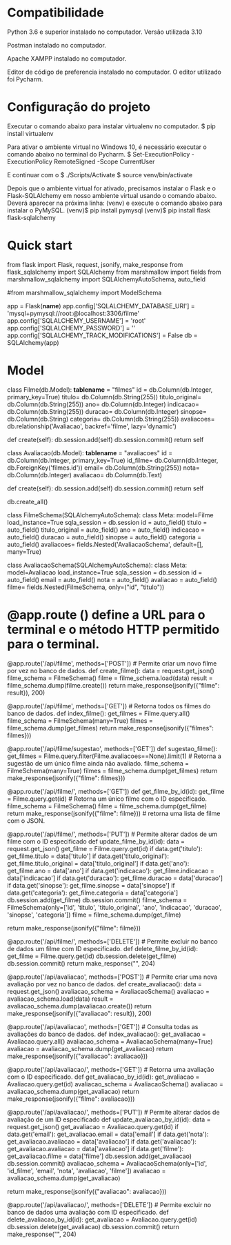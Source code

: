 Compatibilidade
===============

Python 3.6 e superior instalado no computador. Versão utilizada 3.10

Postman instalado no computador.

Apache XAMPP instalado no computador.

Editor de código de preferencia instalado no computador. O editor utilizado foi Pycharm.


Configuração do projeto
=======================
Executar o comando abaixo para instalar virtualenv no computador.
    $ pip install virtualenv

Para ativar o ambiente virtual no Windows 10, é necessário executar o comando abaixo no terminal do Pycharm.
    $ Set-ExecutionPolicy -ExecutionPolicy RemoteSigned -Scope CurrentUser 

E continuar com o 
    $ ./Scripts/Activate
    $ source venv/bin/activate

Depois que o ambiente virtual for ativado, precisamos instalar o Flask e o Flask-SQLAlchemy em nosso ambiente virtual usando o comando abaixo.
Deverá aparecer na próxima linha: (venv) e execute o comando abaixo para instalar o PyMySQL.
    (venv)$ pip install pymysql
    (venv)$ pip install flask flask-sqlalchemy
 

Quick start
===========
    
from flask import Flask, request, jsonify, make_response
from flask_sqlalchemy import SQLAlchemy
from marshmallow import fields
from marshmallow_sqlalchemy import SQLAlchemyAutoSchema, auto_field

#from marshmallow_sqlalchemy import ModelSchema

app = Flask(__name__)
app.config['SQLALCHEMY_DATABASE_URI'] = 'mysql+pymysql://root:@localhost:3306/filme'
app.config['SQLALCHEMY_USERNAME'] = 'root'
app.config['SQLALCHEMY_PASSWORD'] = ''
app.config['SQLALCHEMY_TRACK_MODIFICATIONS'] = False
db = SQLAlchemy(app)

# Model
class Filme(db.Model):
   __tablename__ = "filmes"
   id = db.Column(db.Integer, primary_key=True)
   titulo= db.Column(db.String(255))
   titulo_original= db.Column(db.String(255))
   ano= db.Column(db.Integer)
   indicacao= db.Column(db.String(255))
   duracao= db.Column(db.Integer)
   sinopse= db.Column(db.String)
   categoria= db.Column(db.String(255))
   avaliacoes= db.relationship('Avaliacao', backref='filme', lazy='dynamic')

   def create(self):
       db.session.add(self)
       db.session.commit()
       return self

class Avaliacao(db.Model):
   __tablename__ = "avaliacoes"
   id = db.Column(db.Integer, primary_key=True)
   id_filme= db.Column(db.Integer, db.ForeignKey('filmes.id'))
   email= db.Column(db.String(255))
   nota= db.Column(db.Integer)
   avaliacao= db.Column(db.Text)

   def create(self):
       db.session.add(self)
       db.session.commit()
       return self


db.create_all()

class FilmeSchema(SQLAlchemyAutoSchema):
 class Meta:
    model=Filme
    load_instance=True
    sqla_session = db.session
    id = auto_field()
    titulo = auto_field()
    titulo_original = auto_field()
    ano = auto_field()
    indicacao = auto_field()
    duracao = auto_field()
    sinopse = auto_field()
    categoria = auto_field()
 avaliacoes= fields.Nested('AvaliacaoSchema', default=[], many=True)

class AvaliacaoSchema(SQLAlchemyAutoSchema):
 class Meta:
    model=Avaliacao
    load_instance=True
    sqla_session = db.session
    id = auto_field()
    email = auto_field()
    nota = auto_field()
    avaliacao = auto_field()
 filme= fields.Nested(FilmeSchema, only=("id", "titulo"))

# @app.route () define a URL para o terminal e o método HTTP permitido para o terminal.
@app.route('/api/filme', methods=['POST']) # Permite criar um novo filme por vez no banco de dados.
def create_filme():
   data = request.get_json()
   filme_schema = FilmeSchema()
   filme = filme_schema.load(data)
   result = filme_schema.dump(filme.create())
   return make_response(jsonify({"filme": result}), 200)

@app.route('/api/filme', methods=['GET']) # Retorna todos os filmes do banco de dados.
def index_filme():
   get_filmes = Filme.query.all() 
   filme_schema = FilmeSchema(many=True)
   filmes = filme_schema.dump(get_filmes)
   return make_response(jsonify({"filmes": filmes}))

@app.route('/api/filme/sugestao', methods=['GET']) 
def sugestao_filme():
   get_filmes = Filme.query.filter(Filme.avaliacoes==None).limit(1) # Retorna a sugestão de um único filme ainda não avaliado.
   filme_schema = FilmeSchema(many=True)
   filmes = filme_schema.dump(get_filmes)
   return make_response(jsonify({"filme": filmes}))

@app.route('/api/filme/<id>', methods=['GET']) 
def get_filme_by_id(id):
   get_filme = Filme.query.get(id) # Retorna um único filme com o ID especificado.
   filme_schema = FilmeSchema() 
   filme = filme_schema.dump(get_filme) 
   return make_response(jsonify({"filme": filme})) # retorna uma lista de filme com o JSON.

@app.route('/api/filme/<id>', methods=['PUT']) # Permite alterar dados de um filme com o ID especificado 
def update_filme_by_id(id): 
   data = request.get_json()
   get_filme = Filme.query.get(id)
   if data.get('titulo'):
       get_filme.titulo = data['titulo']
   if data.get('titulo_original'):
       get_filme.titulo_original = data['titulo_original']
   if data.get('ano'):
      get_filme.ano = data['ano']
   if data.get('indicacao'):
       get_filme.indicacao = data['indicacao']
   if data.get('duracao'):
       get_filme.duracao = data['duracao']
   if data.get('sinopse'):
       get_filme.sinopse = data['sinopse']
   if data.get('categoria'):
       get_filme.categoria = data['categoria']
   db.session.add(get_filme)
   db.session.commit()
   filme_schema = FilmeSchema(only=['id', 'titulo', 'titulo_original', 'ano', 'indicacao', 'duracao', 'sinopse', 'categoria'])
   filme = filme_schema.dump(get_filme)

   return make_response(jsonify({"filme": filme}))

@app.route('/api/filme/<id>', methods=['DELETE']) # Permite excluir no banco de dados um filme com ID especificado.
def delete_filme_by_id(id):
   get_filme = Filme.query.get(id) 
   db.session.delete(get_filme)
   db.session.commit()
   return make_response("", 204)

@app.route('/api/avaliacao', methods=['POST']) # Permite criar uma nova avaliação por vez no banco de dados.
def create_avaliacao():
   data = request.get_json()
   avaliacao_schema = AvaliacaoSchema()
   avaliacao = avaliacao_schema.load(data)
   result = avaliacao_schema.dump(avaliacao.create())
   return make_response(jsonify({"avaliacao": result}), 200)

@app.route('/api/avaliacao', methods=['GET']) # Consulta todas as avaliações do banco de dados.
def index_avaliacao():
   get_avaliacao = Avaliacao.query.all()
   avaliacao_schema = AvaliacaoSchema(many=True)
   avaliacao = avaliacao_schema.dump(get_avaliacao)
   return make_response(jsonify({"avaliacao": avaliacao}))

@app.route('/api/avaliacao/<id>', methods=['GET']) # Retorna uma avaliação com o ID especificado.
def get_avaliacao_by_id(id):
   get_avaliacao = Avaliacao.query.get(id)
   avaliacao_schema = AvaliacaoSchema()
   avaliacao = avaliacao_schema.dump(get_avaliacao)
   return make_response(jsonify({"filme": avaliacao}))

@app.route('/api/avaliacao/<id>', methods=['PUT']) # Permite alterar dados de avaliação de um ID especificado
def update_avaliacao_by_id(id):
   data = request.get_json()
   get_avaliacao = Avaliacao.query.get(id)
   if data.get('email'):
       get_avaliacao.email = data['email']
   if data.get('nota'):
       get_avaliacao.avaliacao = data['avaliacao']
   if data.get('avaliacao'):
      get_avaliacao.avaliacao = data['avaliacao']
   if data.get('filme'):
       get_avaliacao.filme = data['filme']
   db.session.add(get_avaliacao)
   db.session.commit()
   avaliacao_schema = AvaliacaoSchema(only=['id', 'id_filme', 'email', 'nota', 'avaliacao', 'filme'])
   avaliacao = avaliacao_schema.dump(get_avaliacao)

   return make_response(jsonify({"avaliacao": avaliacao}))

@app.route('/api/avaliacao/<id>', methods=['DELETE']) # Permite excluir no banco de dados uma avaliação com ID especificado.
def delete_avaliacao_by_id(id):
   get_avaliacao = Avaliacao.query.get(id)
   db.session.delete(get_avaliacao)
   db.session.commit()
   return make_response("", 204)

